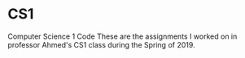 # CS1
Computer Science 1 Code
These are the assignments I worked on in professor Ahmed's CS1 class during the Spring of 2019.
